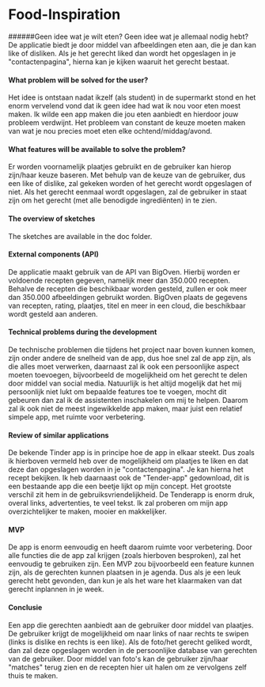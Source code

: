 # Food-Inspiration
######Geen idee wat je wilt eten? Geen idee wat je allemaal nodig hebt? De applicatie biedt je door middel van afbeeldingen eten aan, die je dan kan like of disliken. Als je het gerecht liked dan wordt het opgeslagen in je "contactenpagina", hierna kan je kijken waaruit het gerecht bestaat.

#### What problem will be solved for the user?
Het idee is ontstaan nadat ikzelf (als student) in de supermarkt stond en het enorm vervelend vond dat ik geen idee had wat ik nou voor eten moest maken. Ik wilde een app maken die jou eten aanbiedt en hierdoor jouw probleem verdwijnt. Het probleem van constant de keuze moeten maken van wat je nou precies moet eten elke ochtend/middag/avond.
#### What features will be available to solve the problem?
Er worden voornamelijk plaatjes gebruikt en de gebruiker kan hierop zijn/haar keuze baseren. Met behulp van de keuze van de gebruiker, dus een like of dislike, zal gekeken worden of het gerecht wordt opgeslagen of niet. Als het gerecht eenmaal wordt opgeslagen, zal de gebruiker in staat zijn om het gerecht (met alle benodigde ingrediënten) in te zien.
#### The overview of sketches
The sketches are available in the doc folder. 
#### External components (API)
De applicatie maakt gebruik van de API van BigOven. Hierbij worden er voldoende recepten gegeven, namelijk meer dan 350.000 recepten. Behalve de recepten die beschikbaar worden gesteld, zullen er ook meer dan 350.000 afbeeldingen gebruikt worden. BigOven plaats de gegevens van recepten, rating, plaatjes, titel en meer in een cloud, die beschikbaar wordt gesteld aan anderen. 
#### Technical problems during the development
De technische problemen die tijdens het project naar boven kunnen komen, zijn onder andere de snelheid van de app, dus hoe snel zal de app zijn, als die alles moet verwerken, daarnaast zal ik ook een persoonlijke aspect moeten toevoegen, bijvoorbeeld de mogelijkheid om het gerecht te delen door middel van social media. Natuurlijk is het altijd mogelijk dat het mij persoonlijk niet lukt om bepaalde features toe te voegen, mocht dit gebeuren dan zal ik de assistenten inschakelen om mij te helpen. Daarom zal ik ook niet de meest ingewikkelde app maken, maar juist een relatief simpele app, met ruimte voor verbetering.
#### Review of similar applications
De bekende Tinder app is in principe hoe de app in elkaar steekt. Dus zoals ik hierboven vermeld heb over de mogelijkheid om plaatjes te liken en dat deze dan opgeslagen worden in je "contactenpagina". Je kan hierna het recept bekijken. 
Ik heb daarnaast ook de "Tender-app" gedownload, dit is een bestaande app die een beetje lijkt op mijn concept. Het grootste verschil zit hem in de gebruiksvriendelijkheid. De Tenderapp is enorm druk, overal links, advertenties, te veel tekst. Ik zal proberen om mijn app overzichtelijker te maken, mooier en makkelijker.
#### MVP
De app is enorm eenvoudig en heeft daarom ruimte voor verbetering. Door alle functies die de app zal krijgen (zoals hierboven besproken), zal het eenvoudig te gebruiken zijn. Een MVP zou bijvoorbeeld een feature kunnen zijn, als de gerechten kunnen plaatsen in je agenda. Dus als je een leuk gerecht hebt gevonden, dan kun je als het ware het klaarmaken van dat gerecht inplannen in je week. 
#### Conclusie
Een app die gerechten aanbiedt aan de gebruiker door middel van plaatjes. De gebruiker krijgt de mogelijkheid om naar links of naar rechts te swipen (links is dislike en rechts is een like). Als de foto/het gerecht geliked wordt, dan zal deze opgeslagen worden in de persoonlijke database van gerechten van de gebruiker. Door middel van foto's kan de gebruiker zijn/haar "matches" terug zien en de recepten hier uit halen om ze vervolgens zelf thuis te maken.
